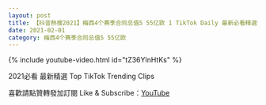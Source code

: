 ```yaml
---
layout: post
title: 【抖音熱搜2021】梅西4个赛季合同总值5 55亿欧 1 TikTok Daily 最新必看精選合集2021 02 01
date: 2021-02-01
category: 梅西4个赛季合同总值5 55亿欧
---
```


{% include youtube-video.html id="tZ36YlnHtKs" %}

2021必看 最新精選 Top TikTok Trending Clips

喜歡請點贊轉發加訂閱 Like & Subscribe：[YouTube](https://www.youtube.com/channel/UCAoR7VcanIPd04uEq_GIylA/videos)

